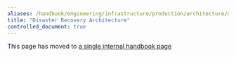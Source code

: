```yaml
---
aliases: /handbook/engineering/infrastructure/production/architecture/disaster-recovery.html
title: "Disaster Recovery Architecture"
controlled_document: true
---
```



This page has moved to [a single internal handbook page](https://internal.gitlab.com/handbook/engineering/gitlab-com-disaster-recovery)
